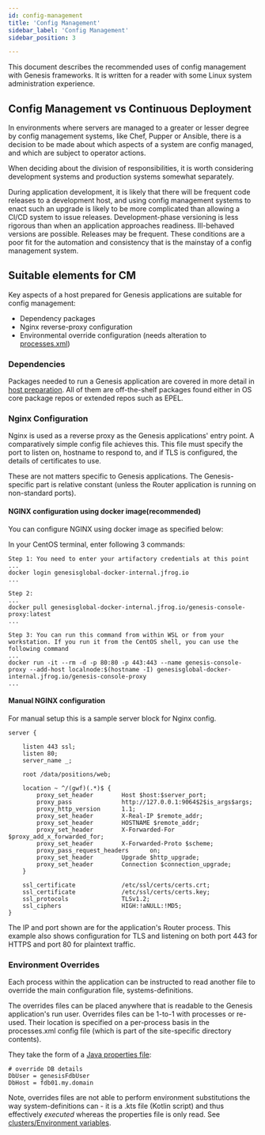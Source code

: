 ```yaml
---
id: config-management
title: 'Config Management'
sidebar_label: 'Config Management'
sidebar_position: 3

---
```

This document describes the recommended uses of config management with Genesis frameworks.  It is written for a reader with some
Linux system administration experience.

## Config Management vs Continuous Deployment

In environments where servers are managed to a greater or lesser degree by config management systems, like Chef,
Pupper or Ansible, there is a decision to be made about which aspects of a system are config managed, and which are
subject to operator actions.

When deciding about the division of responsibilities, it is worth considering development systems and production
systems somewhat separately.

During application development, it is likely that there will be frequent code releases to a development host, and
using config management systems to enact such an upgrade is likely to be more complicated than allowing a CI/CD
system to issue releases.  Development-phase versioning is less rigorous than when an application approaches
readiness.  Ill-behaved versions are possible.  Releases may be frequent.  These conditions are a poor fit for the
automation and consistency that is the mainstay of a config management system.

## Suitable elements for CM

Key aspects of a host prepared for Genesis applications are suitable for config management:
* Dependency packages
* Nginx reverse-proxy configuration
* Environmental override configuration (needs alteration to [processes.xml](/server/configuring-runtime/processes))

### Dependencies

Packages needed to run a Genesis application are covered in more detail in
[host preparation](/operations/server-setup/host-preparation).
All of them are off-the-shelf packages found either in OS core package repos or extended repos such as EPEL.

### Nginx Configuration

Nginx is used as a reverse proxy as the Genesis applications' entry point.  A comparatively simple config file achieves
this.  This file must specify the port to listen on, hostname to respond to, and if TLS is configured, the details of
certificates to use.

These are not matters specific to Genesis applications.  The Genesis-specific part is relative constant (unless the
Router application is running on non-standard ports).

#### NGINX configuration using docker image(recommended)

You can configure NGINX using docker image as specified below:

In your CentOS terminal, enter following 3 commands:
```shell
Step 1: You need to enter your artifactory credentials at this point
...
docker login genesisglobal-docker-internal.jfrog.io
...

Step 2:
...
docker pull genesisglobal-docker-internal.jfrog.io/genesis-console-proxy:latest
...

Step 3: You can run this command from within WSL or from your workstation. If you run it from the CentOS shell, you can use the following command
...
docker run -it --rm -d -p 80:80 -p 443:443 --name genesis-console-proxy --add-host localnode:$(hostname -I) genesisglobal-docker-internal.jfrog.io/genesis-console-proxy
...

```

#### Manual NGINX configuration

For manual setup this is a sample server block for Nginx config.

```text
server {

    listen 443 ssl;
    listen 80;
    server_name _;

    root /data/positions/web;

    location ~ ^/(gwf)(.*)$ {
        proxy_set_header        Host $host:$server_port;
        proxy_pass              http://127.0.0.1:9064$2$is_args$args;
        proxy_http_version      1.1;
        proxy_set_header        X-Real-IP $remote_addr;
        proxy_set_header        HOSTNAME $remote_addr;
        proxy_set_header        X-Forwarded-For $proxy_add_x_forwarded_for;
        proxy_set_header        X-Forwarded-Proto $scheme;
        proxy_pass_request_headers      on;
        proxy_set_header        Upgrade $http_upgrade;
        proxy_set_header        Connection $connection_upgrade;
    }
    
    ssl_certificate             /etc/ssl/certs/certs.crt;
    ssl_certificate             /etc/ssl/certs/certs.key;
    ssl_protocols               TLSv1.2;
    ssl_ciphers                 HIGH:!aNULL:!MD5;
}
```

The IP and port shown are for the application's Router process.  This example also shows configuration for TLS and
listening on both port 443 for HTTPS and port 80 for plaintext traffic.

### Environment Overrides

Each process within the application can be instructed to read another file to override the main configuration file,
systems-definitions.

The overrides files can be placed anywhere that is readable to the Genesis application's run user.  Overrides files
can be 1-to-1 with processes or re-used.  Their location is specified on a per-process basis in the processes.xml
config file (which is part of the site-specific directory contents).

They take the form of a [Java properties file](https://www.w3schools.io/file/properties-extension-introduction/):

```properties
# override DB details
DbUser = genesisFdbUser
DbHost = fdb01.my.domain
```

Note, overrides files are not able to perform environment substitutions the way system-definitions can - it is a .kts
file (Kotlin script) and thus effectively _executed_ whereas the properties file is only read.  See
[clusters/Environment variables](/operations/clustering/clusters#Environment-variables).





